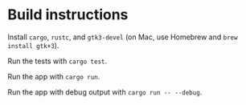 # Build instructions

Install `cargo`, `rustc`, and `gtk3-devel` (on Mac, use Homebrew and `brew install gtk+3`).

Run the tests with `cargo test`.

Run the app with `cargo run`.

Run the app with debug output with `cargo run -- --debug`.
